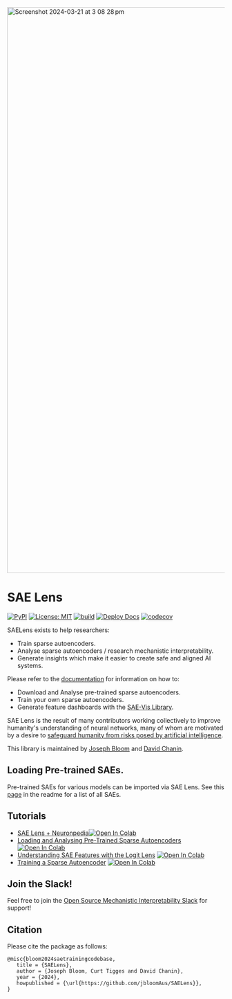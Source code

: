 <img width="1308" alt="Screenshot 2024-03-21 at 3 08 28 pm" src="https://github.com/jbloomAus/mats_sae_training/assets/69127271/209012ec-a779-4036-b4be-7b7739ea87f6">

# SAE Lens 
[![PyPI](https://img.shields.io/pypi/v/sae-lens?color=blue)](https://pypi.org/project/sae-lens/)
[![License: MIT](https://img.shields.io/badge/License-MIT-yellow.svg)](https://opensource.org/licenses/MIT)
[![build](https://github.com/jbloomAus/SAELens/actions/workflows/build.yml/badge.svg)](https://github.com/jbloomAus/SAELens/actions/workflows/build.yml)
[![Deploy Docs](https://github.com/jbloomAus/SAELens/actions/workflows/deploy_docs.yml/badge.svg)](https://github.com/jbloomAus/SAELens/actions/workflows/deploy_docs.yml)
[![codecov](https://codecov.io/gh/jbloomAus/SAELens/graph/badge.svg?token=N83NGH8CGE)](https://codecov.io/gh/jbloomAus/SAELens)

SAELens exists to help researchers:
- Train sparse autoencoders.
- Analyse sparse autoencoders / research mechanistic interpretability. 
- Generate insights which make it easier to create safe and aligned AI systems.

Please refer to the [documentation](https://jbloomaus.github.io/SAELens/) for information on how to:
- Download and Analyse pre-trained sparse autoencoders. 
- Train your own sparse autoencoders.
- Generate feature dashboards with the [SAE-Vis Library](https://github.com/callummcdougall/sae_vis/tree/main).

SAE Lens is the result of many contributors working collectively to improve humanity's understanding of neural networks, many of whom are motivated by a desire to [safeguard humanity from risks posed by artificial intelligence](https://80000hours.org/problem-profiles/artificial-intelligence/).

This library is maintained by [Joseph Bloom](https://www.jbloomaus.com/) and [David Chanin](https://github.com/chanind).

## Loading Pre-trained SAEs. 

Pre-trained SAEs for various models can be imported via SAE Lens. See this [page](https://jbloomaus.github.io/SAELens/sae_table/) in the readme for a list of all SAEs.
## Tutorials

- [SAE Lens + Neuronpedia](tutorials/tutorial_2_0.ipynb)[![Open In Colab](https://colab.research.google.com/assets/colab-badge.svg)](https://githubtocolab.com/jbloomAus/SAELens/blob/main/tutorials/tutorial_2_0.ipynb)
- [Loading and Analysing Pre-Trained Sparse Autoencoders](tutorials/basic_loading_and_analysing.ipynb)
 [![Open In Colab](https://colab.research.google.com/assets/colab-badge.svg)](https://githubtocolab.com/jbloomAus/SAELens/blob/main/tutorials/basic_loading_and_analysing.ipynb)
 - [Understanding SAE Features with the Logit Lens](tutorials/logits_lens_with_features.ipynb)
 [![Open In Colab](https://colab.research.google.com/assets/colab-badge.svg)](https://githubtocolab.com/jbloomAus/SAELens/blob/main/tutorials/logits_lens_with_features.ipynb)
  - [Training a Sparse Autoencoder](tutorials/training_a_sparse_autoencoder.ipynb)
 [![Open In Colab](https://colab.research.google.com/assets/colab-badge.svg)](https://githubtocolab.com/jbloomAus/SAELens/blob/main/tutorials/training_a_sparse_autoencoder.ipynb)


## Join the Slack!

Feel free to join the [Open Source Mechanistic Interpretability Slack](https://join.slack.com/t/opensourcemechanistic/shared_invite/zt-2k0id7mv8-CsIgPLmmHd03RPJmLUcapw) for support!


## Citation

Please cite the package as follows:

```
@misc{bloom2024saetrainingcodebase,
   title = {SAELens},
   author = {Joseph Bloom, Curt Tigges and David Chanin},
   year = {2024},
   howpublished = {\url{https://github.com/jbloomAus/SAELens}},
}
```
